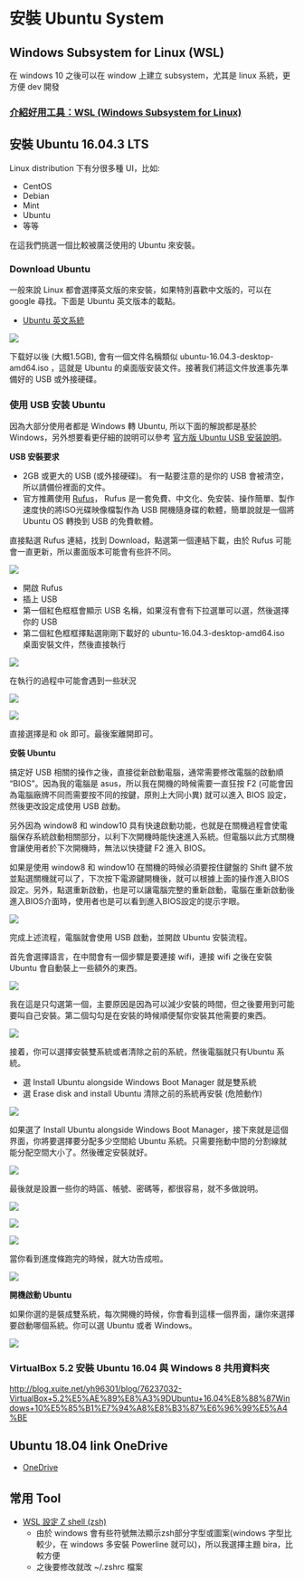 # 安裝 Ubuntu System

## Windows Subsystem for Linux (WSL)

在 windows 10 之後可以在 window 上建立 subsystem，尤其是 linux 系統，更方便 dev 開發

### [介紹好用工具：WSL (Windows Subsystem for Linux)](https://blog.miniasp.com/post/2019/02/01/Useful-tool-WSL-Windows-Subsystem-for-Linux)

## 安裝 Ubuntu 16.04.3 LTS

Linux distribution 下有分很多種 UI，比如:

- CentOS
- Debian
- Mint
- Ubuntu
- 等等

在這我們挑選一個比較被廣泛使用的 Ubuntu 來安裝。

### Download Ubuntu

一般來說 Linux 都會選擇英文版的來安裝，如果特別喜歡中文版的，可以在 google 尋找。下面是 Ubuntu 英文版本的載點。

- [Ubuntu 英文系統](https://www.ubuntu.com/download/desktop)

![](Image/Image1.png) 

下载好以後 (大概1.5GB), 會有一個文件名稱類似 ubuntu-16.04.3-desktop-amd64.iso ，這就是 Ubuntu 的桌面版安装文件。接著我们將這文件放進事先準備好的 USB 或外接硬碟。

### 使用 USB 安装 Ubuntu

因為大部分使用者都是 Windows 轉 Ubuntu, 所以下面的解說都是基於 Windows，另外想要看更仔細的說明可以參考 [官方版 Ubuntu USB 安装說明](https://tutorials.ubuntu.com/tutorial/tutorial-create-a-usb-stick-on-windows?_ga=2.242174530.1746861324.1507700161-1586045268.1507700161#0)。

**USB 安裝要求**

- 2GB 或更大的 USB (或外接硬碟)。 有一點要注意的是你的 USB 會被清空，所以請備份裡面的文件。
- 官方推薦使用 [Rufus](https://rufus.akeo.ie/)， Rufus 是一套免費、中文化、免安裝、操作簡單、製作速度快的將ISO光碟映像檔製作為 USB 開機隨身碟的軟體，簡單說就是一個將 Ubuntu OS 轉換到 USB 的免費軟體。

直接點選 Rufus 連結，找到 Download，點選第一個連結下載，由於 Rufus 可能會一直更新，所以畫面版本可能會有些許不同。 

![](Image/Image2.png) 

- 開啟 Rufus
- 插上 USB
- 第一個紅色框框會顯示 USB 名稱，如果沒有會有下拉選單可以選，然後選擇你的 USB
- 第二個紅色框框擇點選剛剛下載好的 ubuntu-16.04.3-desktop-amd64.iso 桌面安裝文件，然後直接執行

![](Image/Image3.png) 

在執行的過程中可能會遇到一些狀況

![](Image/Image4.png) 

![](Image/Image5.png) 

直接選擇是和 ok 即可。最後案離開即可。

**安裝 Ubuntu**

搞定好 USB 相關的操作之後，直接從新啟動電腦，通常需要修改電腦的啟動順 “BIOS”。因為我的電腦是 asus，所以我在開機的時候需要一直狂按 F2 (可能會因為電腦廠牌不同而需要按不同的按鍵，原則上大同小異) 就可以進入 BIOS 設定，然後更改設定成使用 USB 啟動。

另外因為 window8 和 window10 具有快速啟動功能，也就是在關機過程會使電腦保存系統啟動相關部分，以利下次開機時能快速進入系統。但電腦以此方式關機會讓使用者於下次開機時，無法以快捷鍵 F2 進入 BIOS。

如果是使用 window8 和 window10 在關機的時候必須要按住鍵盤的 Shift 鍵不放並點選關機就可以了，下次按下電源鍵開機後，就可以根據上面的操作進入BIOS設定。另外，點選重新啟動，也是可以讓電腦完整的重新啟動，電腦在重新啟動後進入BIOS介面時，使用者也是可以看到進入BIOS設定的提示字眼。

![](Image/Image6.png) 

完成上述流程，電腦就會使用 USB 啟動，並開啟 Ubuntu 安裝流程。

首先會選擇語言，在中間會有一個步驟是要連接 wifi，連接 wifi 之後在安裝 Ubuntu 會自動裝上一些額外的東西。

![](Image/Image7.png) 

我在這是只勾選第一個，主要原因是因為可以減少安裝的時間，但之後要用到可能要叫自己安裝。第二個勾勾是在安裝的時候順便幫你安裝其他需要的東西。

![](Image/Image8.png)

接着，你可以選擇安裝雙系統或者清除之前的系統，然後電腦就只有Ubuntu 系統。

- 選 Install Ubuntu alongside Windows Boot Manager 就是雙系統
- 選 Erase disk and install Ubuntu 清除之前的系統再安裝 (危險動作)

![](Image/Image9.png)

如果選了 Install Ubuntu alongside Windows Boot Manager，接下來就是這個界面，你將要選擇要分配多少空間給 Ubuntu 系統。只需要拖動中間的分割線就能分配空間大小了。然後確定安裝就好。

![](Image/Image10.png)

最後就是設置一些你的時區、帳號、密碼等，都很容易，就不多做說明。

![](Image/Image11.png)

![](Image/Image12.png)

![](Image/Image13.png)

當你看到進度條跑完的時候，就大功告成啦。

![](Image/Image14.png)


**開機啟動 Ubuntu**

如果你選的是裝成雙系統，每次開機的時候，你會看到這樣一個界面，讓你來選擇要啟動哪個系統。你可以選 Ubuntu 或者 Windows。

![](Image/Image15.png)

### VirtualBox 5.2 安裝 Ubuntu 16.04 與 Windows 8 共用資料夾

http://blog.xuite.net/yh96301/blog/76237032-VirtualBox+5.2%E5%AE%89%E8%A3%9DUbuntu+16.04%E8%88%87Windows+10%E5%85%B1%E7%94%A8%E8%B3%87%E6%96%99%E5%A4%BE

## Ubuntu 18.04 link OneDrive

- [OneDrive](https://www.maketecheasier.com/sync-onedrive-linux/)

## 常用 Tool

- [WSL 設定 Z shell (zsh)](https://poychang.github.io/note-windows-terminal/)
    - 由於 windows 會有些符號無法顯示zsh部分字型或圖案(windows 字型比較少，在 windows 多安裝 Powerline 就可以)，所以我選擇主題 bira，比較方便
    - 之後要修改就改 ~/.zshrc 檔案